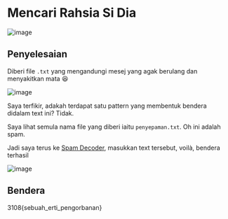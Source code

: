 # Mencari Rahsia Si Dia
![image](https://github.com/6D756E6972/3108CTF/assets/129729880/e94228c3-8190-4d69-b0d7-d177be030f21)

## Penyelesaian
Diberi file `.txt` yang mengandungi mesej yang agak berulang dan menyakitkan mata 😆

![image](https://github.com/6D756E6972/3108CTF/assets/129729880/43e2f46b-c899-489a-9966-a7fca5bae0c0)

Saya terfikir, adakah terdapat satu pattern yang membentuk bendera didalam text ini? Tidak.

Saya lihat semula nama file yang diberi iaitu `penyepaman.txt`. Oh ini adalah spam.

Jadi saya terus ke [Spam Decoder](https://www.spammimic.com/decode.cgi
), masukkan text tersebut, voilà, bendera terhasil

![image](https://github.com/6D756E6972/3108CTF/assets/129729880/13dd56d8-724e-4682-b013-5a4901317d84)

## Bendera
3108{sebuah_erti_pengorbanan}

